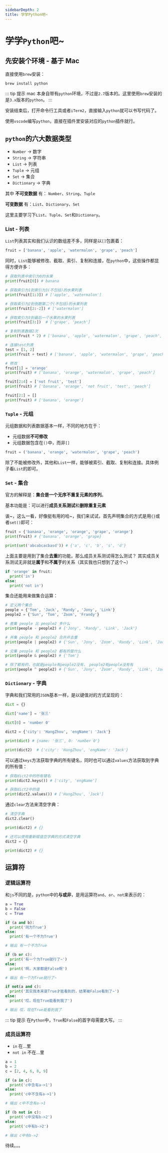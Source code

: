 ```yaml
---
sidebarDepth: 2
title: 学学Python吧~
---
```


# 学学`Python`吧~

## 先安装个环境 - 基于 Mac

直接使用`brew`安装：

```bash
brew install python
```

::: tip 提示
mac 本身自带有`python`环境，不过是`2.7`版本的。这里使用`brew`安装的是`3.x`版本的`python`。
:::

安装结束后，打开命令行工具或者`iTerm2`，直接输入`python`就可以书写代码了。

使用`vscode`编写`python`，直接在插件里安装对应的`python`插件就行。

## `python`的六大数据类型

- `Number` -> 数字
- `String` -> 字符串
- `List` -> 列表
- `Tuple` -> 元组
- `Set` -> 集合
- `Dictionary` -> 字典

其中 **不可变数据** 有： `Number`、`String`、`Tuple`

**可变数据** 有：`List`、`Dictionary`、`Set`

这里主要学习下`List`、`Tuple`、`Set`和`Dictionary`。

### List - 列表

`List`列表其实和我们认识的数组差不多，同样是以`[]`包裹着：

```python
fruit = ['banana', 'apple', 'watermalon', 'grape', 'peach']
```

同时，`List`能够被修改、截取、索引、复制和连接，在`python`中，这些操作都显得方便许多：

```python
# 获取列表中索引为0的水果
print(fruit[0]) # banana

# 获取索引为1到索引为3(不包括)的水果列表
print(fruit[1:3]) # ['apple', 'watermalon']

# 获取索引为2到倒数第二个(不包括)的水果列表
print(fruit[2:-2]) # ['watermalon']

# 获取索引为3到最后一个水果的水果列表
print(fruit[3:])  # ['grape', 'peach']

# 复制列表数据2次
print(fruit * 2) # ['banana', 'apple', 'watermalon', 'grape', 'peach', 'banana', 'apple', 'watermalon', 'grape', 'peach']

# 连接test列表
test = [1, 2]
print(fruit + test) # ['banana', 'apple', 'watermalon', 'grape', 'peach', 1, 2]

# 修改
fruit[1] = 'orange'
print(fruit) # ['banana', 'orange', 'watermalon', 'grape', 'peach']

fruit[2:4] = ['not fruit', 'test']
print(fruit) # ['banana', 'orange', 'not fruit', 'test', 'peach']

fruit[2:] = []
print(fruit) # ['banana', 'orange']
```

### `Tuple` - 元组

元组数据和列表数据基本一样，不同的地方在于：

- 元组数据**不可修改**
- 元组数据包含在`()`中，而非`[]`

```python
fruit = ('banana', 'orange', 'watermalon', 'grape', 'peach')
```

除了不能被修改外，其他和`List`一样，能够被索引、截取、复制和连接。具体例子看`List`的即可。

### `Set` - 集合

官方的解释是：**集合是一个无序不重复元素的序列**。

基本功能是：可以进行**成员关系测试**和**删除重复元素**

诶~，这么一看，好像挺有用的哈~，我们来试试，首先声明集合的方式是用`{}`或者`set()`即可：

```python
fruit = {'banana', 'orange', 'orange', 'grape', 'orange'}
print(fruit) # {'banana', 'orange', 'grape}

print(set('abcabcacbasd')) # {'a', 'c', 'b', 's', 'd'}
```

上面主要是用到了集合**去重**的功能，那么成员关系测试得怎么测试？ 其实成员关系测试无非就是**属于**和**不属于**的关系（其实我也只想到了这个~）

```python
if 'orange' in fruit:
  print('in')
else:
  print('not in')
```

集合还能用来做集合运算：

```python
# 定义两个集合
people = {'Tom', 'Jack', 'Randy', 'Jony', 'Link'}
people2 = {'Sun', 'Tom', 'Zoom', 'Frandy'}

# 差集 people 比 people2 多什么
print(people - people2) # {'Jony', 'Randy', 'Link', 'Jack'}

# 并集 people 和 people2 合并并去重
print(people | people2) # {'Sun', 'Jony', 'Zoom', 'Randy', 'Link', 'Jack', 'Frandy', 'Tom'}

# 交集 people 和 people2 都有的是什么
print(people & people2) # {'Tom'}

# 除了都有的，也就是people有people2没有， people2有people没有有
print(people ^ people2) # {'Sun', 'Jony', 'Zoom', 'Randy', 'Link', 'Jack', 'Frandy'}
```

### `Dictionary` - 字典

字典和我们常用的`JSON`基本一样，是以键值对的方式呈现的：

```python
dict = {}

dict['name'] = '张三'

dict[0] = 'number 0'

dict2 = {'city': 'HangZhou', 'engName': 'Jack'}

print(dict) # {name: '张三', 0: 'number 0'}

print(dict2)  # {'city': 'HangZhou', 'engName': 'Jack'}
```

可以通过`keys`方法获取字典的所有键名，同时也可以通过`values`方法获取到字典的所有值：

```python
# 获取dict2中的所有键名
print(dict2.keys()) # ['city', 'engName']

# 获取dict2中的值
print(dict2.values()) # ['HangZhou', 'Jack']
```

通过`clear`方法来清空字典：

```python
# 清空字典
dict2.clear()

print(dict2) # {}

# 还可以使用重新赋值空字典的方式清空字典
dict2 = {}

print(dict2) # {}
```

## 运算符

### 逻辑运算符

和`js`不同的是，`python`中的**与或非**，是用运算符`and`、`or`、`not`来表示的：

```python
a = True
b = False
c = True

if (a and b):
  print('同为True')
else:
  print('有一个不为True')

# 输出 有一个不为True

if (b or c):
  print('有一个为True就行了~')
else:
  print('啊，大家都是False啊')

# 输出 有一个为True就行了~

if not(a and c):
  print('其实我本来是True才能看到的，结果被False看到了~')
else:
  print('哎，现在True能看到我了')

# 输出 哎，现在True能看到我了
```

::: tip 提示
在`Python`中，`True`和`False`的首字母需要大写。
:::

### 成员运算符

- `in` 在...里
- `not in` 不在...里

```python
a = 1
b = 2
c = [2, 4, 6, 8, 9]

if (a in c):
  print('c中含有a->1')
else:
  print('c中不含有a->1')

# 输出 c中不含有a->1

if (b not in c):
  print('c中没有b->2')
else:
  print('c中有b->2')

# 输出 c中有b->2
```

待续。。。

<!-- ### 数据声明

在`python`中，变量不需要像`js`中那样使用`var`、`let`、`const`这样的标识符去声明，可以直接用`变量=value`的方式声明：

```python
name = 'Jack'
city = 'HangZhou'
age = 16
isMan = True
likes = ['games', 'music']
```

也可以直接使用多变量一起赋值：

```python
name,city,age,isMan,likes = 'Jack','HangZhou',16,True,['games','music']
``` -->
